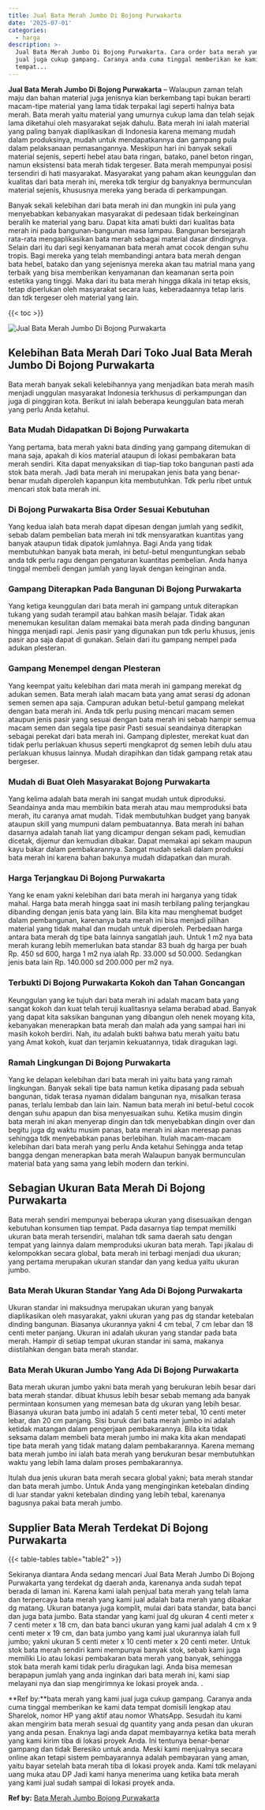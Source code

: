 ```yaml
---
title: Jual Bata Merah Jumbo Di Bojong Purwakarta
date: '2025-07-01'
categories:
  - harga
description: >-
  Jual Bata Merah Jumbo Di Bojong Purwakarta. Cara order bata merah yang kami
  jual juga cukup gampang. Caranya anda cuma tinggal memberikan ke kami data
  tempat...
---
```


**Jual Bata Merah Jumbo Di Bojong Purwakarta** – Walaupun zaman telah maju dan bahan material juga jenisnya kian berkembang tapi bukan berarti macam-tipe material yang lama tidak terpakai lagi seperti halnya bata merah. Bata merah yaitu material yang umurnya cukup lama dan telah sejak lama diketahui oleh masyarakat sejak dahulu. Bata merah ini ialah material yang paling banyak diaplikasikan di Indonesia karena memang mudah dalam produksinya, mudah untuk mendapatkannya dan gampang pula dalam pelaksanaan pemasangannya. Meskipun hari ini banyak sekali material sejenis, seperti hebel atau bata ringan, batako, panel beton ringan, namun eksistensi bata merah tidak tergeser. Bata merah mempunyai posisi tersendiri di hati masyarakat. Masyarakat yang paham akan keunggulan dan kualitas dari bata merah ini, mereka tdk tergiur dg banyaknya bermunculan material sejenis, khususnya mereka yang berada di perkampungan.

Banyak sekali kelebihan dari bata merah ini dan mungkin ini pula yang menyebabkan kebanyakan masyarakat di pedesaan tidak berkeinginan beralih ke material yang baru. Dapat kita amati bukti dari kualitas bata merah ini pada bangunan-bangunan masa lampau. Bangunan bersejarah rata-rata mengaplikasikan bata merah sebagai material dasar dindingnya. Selain dari itu dari segi kenyamanan bata merah amat cocok dengan suhu tropis. Bagi mereka yang telah membandingi antara bata merah dengan bata hebel, batako dan yang sejenisnya mereka akan tau matrial mana yang terbaik yang bisa memberikan kenyamanan dan keamanan serta poin estetika yang tinggi. Maka dari itu bata merah hingga dikala ini tetap eksis, tetap diperlukan oleh masyarakat secara luas, keberadaannya tetap laris dan tdk tergeser oleh material yang lain.

{{< toc >}}

![Jual Bata Merah Jumbo Di Bojong Purwakarta](/images/jual-bata-merah-05.png)

## Kelebihan Bata Merah Dari Toko Jual Bata Merah Jumbo Di Bojong Purwakarta

Bata merah banyak sekali kelebihannya yang menjadikan bata merah masih menjadi unggulan masyarakat Indonesia terkhusus di perkampungan dan juga di pinggiran kota. Berikut ini ialah beberapa keunggulan bata merah yang perlu Anda ketahui.

### Bata Mudah Didapatkan Di Bojong Purwakarta

Yang pertama, bata merah yakni bata dinding yang gampang ditemukan di mana saja, apakah di kios material ataupun di lokasi pembakaran bata merah sendiri. Kita dapat menyaksikan di tiap-tiap toko bangunan pasti ada stok bata merah. Jadi bata merah ini merupakan jenis bata yang benar-benar mudah diperoleh kapanpun kita membutuhkan. Tdk perlu ribet untuk mencari stok bata merah ini.

### Di Bojong Purwakarta Bisa Order Sesuai Kebutuhan

Yang kedua ialah bata merah dapat dipesan dengan jumlah yang sedikit, sebab dalam pembelian bata merah ini tdk mensyaratkan kuantitas yang banyak ataupun tidak dipatok jumlahnya. Bagi Anda yang tidak membutuhkan banyak bata merah, ini betul-betul menguntungkan sebab anda tdk perlu ragu dengan pengaturan kuantitas pembelian. Anda hanya tinggal membeli dengan jumlah yang layak dengan keinginan anda.

### Gampang Diterapkan Pada Bangunan Di Bojong Purwakarta

Yang ketiga keunggulan dari bata merah ini gampang untuk diterapkan tukang yang sudah terampil atau bahkan masih belajar. Tidak akan menemukan kesulitan dalam memakai bata merah pada dinding bangunan hingga menjadi rapi. Jenis pasir yang digunakan pun tdk perlu khusus, jenis pasir apa saja dapat di gunakan. Selain dari itu gampang nempel pada adukan plesteran.

### Gampang Menempel dengan Plesteran

Yang keempat yaitu kelebihan dari mata merah ini gampang merekat dg adukan semen. Bata merah ialah macam bata yang amat serasi dg adonan semen semen apa saja. Campuran adukan betul-betul gampang melekat dengan bata merah ini. Anda tdk perlu pusing mencari macam semen ataupun jenis pasir yang sesuai dengan bata merah ini sebab hampir semua macam semen dan segala tipe pasir Pasti sesuai seandainya diterapkan sebagai perekat dari bata merah ini. Gampang diplester, merekat kuat dan tidak perlu perlakuan khusus seperti mengkaprot dg semen lebih dulu atau perlakuan khusus lainnya. Mudah dirapihkan dan tidak gampang retak atau bergeser.

### Mudah di Buat Oleh Masyarakat Bojong Purwakarta

Yang kelima adalah bata merah ini sangat mudah untuk diproduksi. Seandainya anda mau membikin bata merah atau mau memproduksi bata merah, itu caranya amat mudah. Tidak membutuhkan budget yang banyak ataupun skill yang mumpuni dalam pembuatannya. Bata merah ini bahan dasarnya adalah tanah liat yang dicampur dengan sekam padi, kemudian dicetak, dijemur dan kemudian dibakar. Dapat memakai api sekam maupun kayu bakar dalam pembakarannya. Sangat mudah sekali dalam produksi bata merah ini karena bahan bakunya mudah didapatkan dan murah.

### Harga Terjangkau Di Bojong Purwakarta

Yang ke enam yakni kelebihan dari bata merah ini harganya yang tidak mahal. Harga bata merah hingga saat ini masih terbilang paling terjangkau dibanding dengan jenis bata yang lain. Bila kita mau menghemat budget dalam pembangunan, karenanya bata merah ini bisa menjadi pilihan material yang tidak mahal dan mudah untuk diperoleh. Perbedaan harga antara bata merah dg tipe bata lainnya sangatlah jauh. Untuk 1 m2 nya bata merah kurang lebih memerlukan bata standar 83 buah dg harga per buah Rp. 450 sd 600, harga 1 m2 nya ialah Rp. 33.000 sd 50.000. Sedangkan jenis bata lain Rp. 140.000 sd 200.000 per m2 nya.

### Terbukti Di Bojong Purwakarta Kokoh dan Tahan Goncangan

Keunggulan yang ke tujuh dari bata merah ini adalah macam bata yang sangat kokoh dan kuat telah teruji kualitasnya selama berabad abad. Banyak yang dapat kita saksikan bangunan yang dibangun oleh nenek moyang kita, kebanyakan menerapkan bata merah dan malah ada yang sampai hari ini masih kokoh berdiri. Nah, itu adalah bukti bahwa batu merah yaitu batu yang Amat kokoh, kuat dan terjamin kekuatannya, tidak diragukan lagi.

### Ramah Lingkungan Di Bojong Purwakarta

Yang ke delapan kelebihan dari bata merah ini yaitu bata yang ramah lingkungan. Banyak sekali tipe bata namun ketika dipasang pada sebuah bangunan, tidak terasa nyaman didalam bangunan nya, misalkan terasa panas, terlalu lembab dan lain lain. Namun bata merah ini betul-betul cocok dengan suhu apapun dan bisa menyesuaikan suhu. Ketika musim dingin bata merah ini akan menyerap dingin dan tdk menyebabkan dingin over dan begitu juga dg waktu musim panas, bata merah ini akan meresap panas sehingga tdk menyebabkan panas berlebihan. Itulah macam-macam kelebihan dari bata merah yang perlu Anda ketahui Sehingga anda tetap bangga dengan menerapkan bata merah Walaupun banyak bermunculan material bata yang sama yang lebih modern dan terkini.

## Sebagian Ukuran Bata Merah Di Bojong Purwakarta

Bata merah sendiri mempunyai beberapa ukuran yang disesuaikan dengan kebutuhan konsumen tiap tempat. Pada dasarnya tiap tempat memiliki ukuran bata merah tersendiri, malahan tdk sama daerah satu dengan tempat yang lainnya dalam memproduksi ukuran bata merah. Tapi jikalau di kelompokkan secara global, bata merah ini terbagi menjadi dua ukuran; yang pertama merupakan ukuran standar dan yang kedua yaitu ukuran jumbo.

### Bata Merah Ukuran Standar Yang Ada Di Bojong Purwakarta

Ukuran standar ini maksudnya merupakan ukuran yang banyak diaplikasikan oleh masyarakat, yakni ukuran yang pas dg standar ketebalan dinding bangunan. Biasanya ukurannya yakni 4 cm tebal, 7 cm lebar dan 18 centi meter panjang. Ukuran ini adalah ukuran yang standar pada bata merah. Hampir di setiap tempat ukuran standar ini sama, makanya diistilahkan dengan bata merah standar.

### Bata Merah Ukuran Jumbo Yang Ada Di Bojong Purwakarta

Bata merah ukuran jumbo yakni bata merah yang berukuran lebih besar dari bata merah standar. dibuat khusus lebih besar sebab memang ada banyak permintaan konsumen yang memesan bata dg ukuran yang lebih besar. Biasanya ukuran bata jumbo ini adalah 5 centi meter tebal, 10 centi meter lebar, dan 20 cm panjang. Sisi buruk dari bata merah jumbo ini adalah ketidak matangan dalam pengerjaan pembakarannya. Bila kita tidak seksama dalam membeli bata merah jumbo ini maka kita akan mendapati tipe bata merah yang tidak matang dalam pembakarannya. Karena memang bata merah jumbo ini ialah bata merah yang berukuran besar membutuhkan waktu yang lebih lama dalam proses pembakarannya.

Itulah dua jenis ukuran bata merah secara global yakni; bata merah standar dan bata merah jumbo. Untuk Anda yang menginginkan ketebalan dinding di luar standar yakni ketebalan dinding yang lebih tebal, karenanya bagusnya pakai bata merah jumbo.

## Supplier Bata Merah Terdekat Di Bojong Purwakarta

{{< table-tables table="table2" >}}

Sekiranya diantara Anda sedang mencari Jual Bata Merah Jumbo Di Bojong Purwakarta yang terdekat dg daerah anda, karenanya anda sudah tepat berada di laman ini. Karena kami ialah penjual bata merah yang telah lama dan terpercaya bata merah yang kami jual adalah bata merah yang dibakar dg matang. Ukuran batanya juga komplit, mulai dari bata standar, bata banci dan juga bata jumbo. Bata standar yang kami jual dg ukuran 4 centi meter x 7 centi meter x 18 cm, dan bata banci ukuran yang kami jual adalah 4 cm x 9 centi meter x 19 cm, dan bata jumbo yang kami jual ukurannya ialah full jumbo; yakni ukuran 5 centi meter x 10 centi meter x 20 centi meter. Untuk stok bata merah sendiri kami mempunyai banyak stok, sebab kami juga memiliki Lio atau lokasi pembakaran bata merah yang banyak, sehingga stok bata merah kami tidak perlu diragukan lagi. Anda bisa memesan berapapun jumlah yang anda inginkan dari bata merah ini, kami siap melayani nya dan siap mengirimnya ke lokasi proyek anda.
.

**Ref by:**bata merah yang kami jual juga cukup gampang. Caranya anda cuma tinggal memberikan ke kami data tempat domisili lengkap atau Sharelok, nomor HP yang aktif atau nomor WhatsApp. Sesudah itu kami akan mengirim bata merah sesuai dg quantity yang anda pesan dan ukuran yang anda pesan. Enaknya lagi anda dapat membayarnya ketika bata merah yang kami kirim tiba di lokasi proyek Anda. Ini tentunya benar-benar gampang dan tidak Beresiko untuk anda. Meski kami menjualnya secara online akan tetapi sistem pembayarannya adalah pembayaran yang aman, yaitu bayar setelah bata merah tiba di lokasi proyek anda. Kami tdk melayani uang muka atau DP Jadi kami hanya menerima uang ketika bata merah yang kami jual sudah sampai di lokasi proyek anda.

**Ref by:** [Bata Merah Jumbo Bojong Purwakarta](https://id.wikipedia.org/wiki/Bata)
